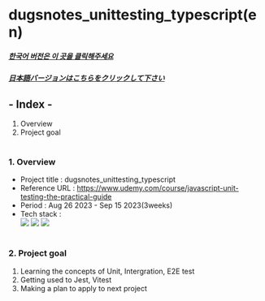 # dugsnotes_unittesting_typescript(en)

##### [한국어 버전은 이 곳을 클릭해주세요](README.md)

##### [日本語バージョンはこちらをクリックして下さい](README_JP.md)

## - Index -

1. Overview
2. Project goal
   </br>
   </br>

### 1. Overview

- Project title : dugsnotes_unittesting_typescript
- Reference URL : https://www.udemy.com/course/javascript-unit-testing-the-practical-guide
- Period : Aug 26 2023 - Sep 15 2023(3weeks)
- Tech stack : </br>
  <img src="https://img.shields.io/badge/vitest-6E9F18?style=for-the-badge&logo=vitest&logoColor=white"> <img src="https://img.shields.io/badge/typescript-3178C6?style=for-the-badge&logo=typescript&logoColor=white"> <img src="https://img.shields.io/badge/Javascript-F7DF1E?style=for-the-badge&logo=Javascript&logoColor=white">
  </br>
  </br>

### 2. Project goal

1. Learning the concepts of Unit, Intergration, E2E test
2. Getting used to Jest, Vitest
3. Making a plan to apply to next project
   </br>
   </br>
